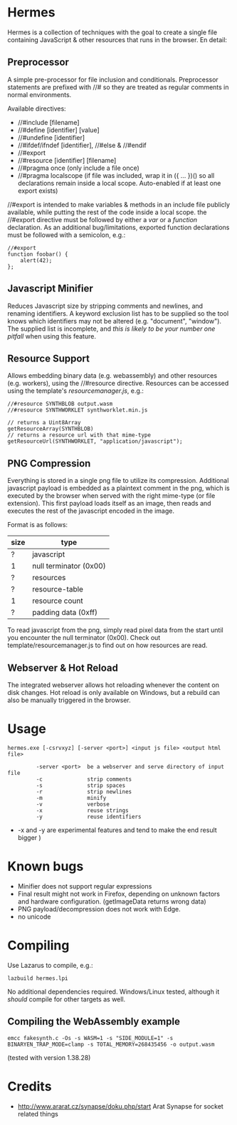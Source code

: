 # Hermes 

Hermes is a collection of techniques with the goal to create a single file containing JavaScript & other resources that runs in the browser. En detail:

## Preprocessor
A simple pre-processor for file inclusion and conditionals. Preprocessor statements are prefixed with //# so they are treated as regular comments in normal environments.

Available directives:
* //#include [filename]
* //#define [identifier] [value]
* //#undefine [identifier]
* //#ifdef/ifndef [identifier], //#else & //#endif 
* //#export
* //#resource [identifier] [filename]
* //#pragma once (only include a file once)
* //#pragma localscope (if file was included, wrap it in ({ ... })() so all declarations remain inside a local scope. Auto-enabled if at least one export exists)

//#export is intended to make variables & methods in an include file publicly available, while putting the rest of the code inside a local scope. the //#export directive must be followed by either a *var* or a *function* declaration. As an additional bug/limitations, exported function declarations must be followed with a semicolon, e.g.:

    //#export
    function foobar() {
        alert(42);
    };

## Javascript Minifier
Reduces Javascript size by stripping comments and newlines, and renaming identifiers.
A keyword exclusion list has to be supplied so the tool knows which identifiers may not be altered (e.g. "document", "window"). The supplied list is incomplete, and *this is likely to be your number one pitfall* when using this feature.

## Resource Support
Allows embedding binary data (e.g. webassembly) and other resources (e.g. workers), using the //#resource directive. Resources can be accessed using the template's *resourcemanager.js*, e.g.:

    //#resource SYNTHBLOB output.wasm
    //#resource SYNTHWORKLET synthworklet.min.js
    
    // returns a Uint8Array
    getResourceArray(SYNTHBLOB)
    // returns a resource url with that mime-type
    getResourceUrl(SYNTHWORKLET, "application/javascript");

## PNG Compression 
Everything is stored in a single png file to utilize its compression. Additional javascript payload is embedded as a plaintext comment in the png, which is executed by the browser when served with the right mime-type (or file extension). This first payload loads itself as an image, then reads and executes the rest of the javascript encoded in the image.

Format is as follows:

size | type
---- | ----
? | javascript
1 | null terminator (0x00)
? | resources 
? | resource-table
1 | resource count
? | padding data (0xff)

To read javascript from the png, simply read pixel data from the start until you encounter the null terminator (0x00). Check out template/resourcemanager.js to find out on how resources are read. 

## Webserver & Hot Reload
The integrated webserver allows hot reloading whenever the content on disk changes. 
Hot reload is only available on Windows, but a rebuild can also be manually triggered in the browser.

# Usage
    hermes.exe [-csrvxyz] [-server <port>] <input js file> <output html file>
    
             -server <port>  be a webserver and serve directory of input file
             -c              strip comments
             -s              strip spaces
             -r              strip newlines
             -m              minify
             -v              verbose
             -x              reuse strings
             -y              reuse identifiers
* -x and -y are experimental features and tend to make the end result bigger )

# Known bugs
* Minifier does not support regular expressions
* Final result might not work in Firefox, depending on unknown factors and hardware configuration. (getImageData returns wrong data)
* PNG payload/decompression does not work with Edge.
* no unicode

# Compiling
Use Lazarus to compile, e.g.:

    lazbuild hermes.lpi

No additional dependencies required. Windows/Linux tested, although it *should* compile for other targets as well. 

## Compiling the WebAssembly example
    emcc fakesynth.c -Os -s WASM=1 -s "SIDE_MODULE=1" -s BINARYEN_TRAP_MODE=clamp -s TOTAL_MEMORY=268435456 -o output.wasm
(tested with version 1.38.28)

# Credits
* http://www.ararat.cz/synapse/doku.php/start Arat Synapse for socket related things
